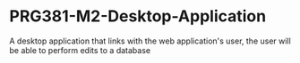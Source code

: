 # PRG381-M2-Desktop-Application
A desktop application that links with the web application's user, the user will be able to perform edits to a database
